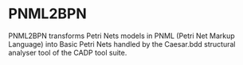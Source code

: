 PNML2BPN
========

PNML2BPN transforms Petri Nets models in PNML (Petri Net Markup Language) into Basic Petri Nets handled by the Caesar.bdd structural analyser tool of the CADP tool suite.
